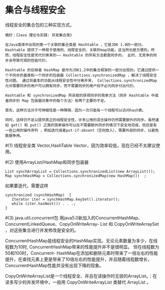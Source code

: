 集合与线程安全
=============

线程安全的集合包的三种实现方式。

	摘抄：《Java 理论与实践: 并发集合类》

	在Java类库中出现的第一个关联的集合类是 Hashtable ，它是JDK 1.0的一部分。 Hashtable 提供了一种易于使用的、线程安全的、关联的map功能，这当然也是方便的。然而，线程安全性是凭代价换来的―― Hashtable 的所有方法都是同步的。 此时，无竞争的同步会导致可观的性能代价。 

	Hashtable 的后继者 HashMap 是作为JDK1.2中的集合框架的一部分出现的，它通过提供一个不同步的基类和一个同步的包装器 Collections.synchronizedMap ，解决了线程安全性问题。 通过将基本的功能从线程安全性中分离开来， Collections.synchronizedMap 允许需要同步的用户可以拥有同步，而不需要同步的用户则不必为同步付出代价。

	Hashtable 和 synchronizedMap 所采取的获得同步的简单方法（同步 Hashtable 中或者同步的 Map 包装器对象中的每个方法）有两个主要的不足。

	首先，这种方法对于可伸缩性是一种障碍，因为一次只能有一个线程可以访问hash表。
	
	同时，这样仍不足以提供真正的线程安全性，许多公用的混合操作仍然需要额外的同步。虽然诸如 get() 和 put() 之类的简单操作可以在不需要额外同步的情况下安全地完成，但还是有一些公用的操作序列 ，例如迭代或者put-if-absent（空则放入），需要外部的同步，以避免数据争用。


#(1)	线程安全类 Vector,HashTable
Vector，因为效率较低，现在已经不太建议使用。

#(2)	使用ArrayList/HashMap和同步包装器  

	List synchArrayList = Collections.synchronizedList(new ArrayList());  
	Map synchHashMap = Collections.synchronizedMap(new HashMap())  ;

如果要迭代，需要这样

	synchronized (synchHashMap)  {  
	   Iterator iter = synchHashMap.keySet().iterator();  
	   while (iter.hasNext()) . . .;  
	} 

#(3)	java.util.concurrent包
用java5.0新加入的ConcurrentHashMap、ConcurrentLinkedQueue、CopyOnWriteArray- List 和 CopyOnWriteArraySet ，对这些集合进行并发修改是安全的。

ConcurrentHashMap是线程安全的HashMap实现。无论元素数量为多少，在线程数为10时, ConcurrentHashMap带来的性能提升并不是很明显。 但在线程数为50和100时，Concurrent- HashMap在添加和删除元素时带来了一倍左右的性能提升，在查找元素上更是带来了10倍左右的性能提升，并且随着线程数增长，ConcurrentHashMap性能并没有出现下降的现象。

CopyOnWriteArrayList是一个线程安全、并且在读操作时无锁的ArrayList。：在读多写少的并发环境中，一般用 CopyOnWriteArrayList 类替代 ArrayList 。

